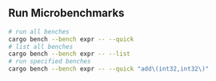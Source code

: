 ## Run Microbenchmarks

```sh
# run all benches
cargo bench --bench expr -- --quick
# list all benches
cargo bench --bench expr -- --list
# run specified benches
cargo bench --bench expr -- --quick "add\(int32,int32\)"
```
